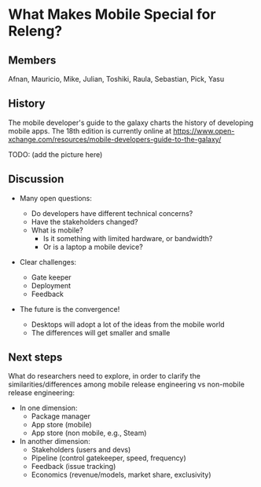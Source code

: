 # What Makes Mobile Special for Releng?
## Members
Afnan, Mauricio, Mike, Julian, Toshiki, Raula, Sebastian, Pick, Yasu

## History
The mobile developer's guide to the galaxy charts the history of developing mobile apps. The 18th edition is currently online at https://www.open-xchange.com/resources/mobile-developers-guide-to-the-galaxy/

TODO: (add the picture here)

## Discussion 

* Many open questions:
	* Do developers have different technical concerns?
	* Have the stakeholders changed?
	* What is mobile?
		* Is it something with limited hardware, or bandwidth?
		* Or is a laptop a mobile device?

* Clear challenges:
	* Gate keeper
	* Deployment
	* Feedback

* The future is the convergence!
	* Desktops will adopt a lot of the ideas from the mobile world
	* The differences will get smaller and smalle

## Next steps

What do researchers need to explore, in order to clarify the
similarities/differences among mobile release engineering vs
non-mobile release engineering:

* In one dimension:
	* Package manager
	* App store (mobile)
	* App store (non mobile, e.g., Steam)
* In another dimension:
	* Stakeholders (users and devs)
	* Pipeline (control gatekeeper, speed, frequency)
	* Feedback (issue tracking)
	* Economics (revenue/models, market share, exclusivity)

